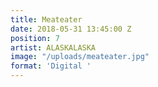 ```yaml
---
title: Meateater
date: 2018-05-31 13:45:00 Z
position: 7
artist: ALASKALASKA
image: "/uploads/meateater.jpg"
format: 'Digital '
---
```


